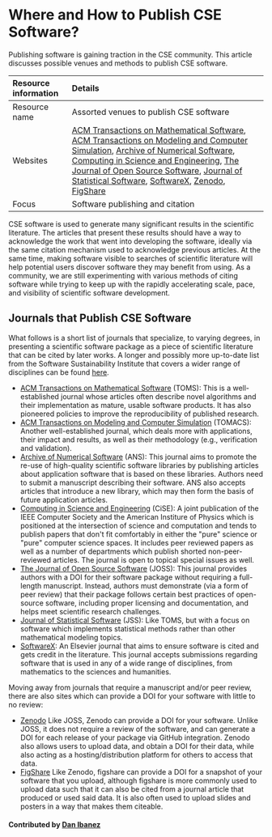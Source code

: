 # Where and How to Publish CSE Software?

Publishing software is gaining traction in the CSE community. This article discusses possible venues and methods to publish CSE software.

Resource information | Details 
:--- | :--- 
Resource name | Assorted venues to publish CSE software
Websites | [ACM Transactions on Mathematical Software](http://toms.acm.org), [ACM Transactions on Modeling and Computer Simulation](http://tomacs.acm.org/about.cfm), [Archive of Numerical Software](http://journals.ub.uni-heidelberg.de/index.php/ans/), [Computing in Science and Engineering](https://www.computer.org/csdl/magazine/cs),  [The Journal of Open Source Software](http://joss.theoj.org), [Journal of Statistical Software](https://www.jstatsoft.org/index), [SoftwareX](https://www.journals.elsevier.com/softwarex/), [Zenodo](https://zenodo.org), [FigShare](https://figshare.com)
Focus |  Software publishing and citation

CSE software is used to generate many significant results
in the scientific literature.
The articles that present these results should have a way
to acknowledge the work that went
into developing the software, ideally via the same citation
mechanism used to acknowledge previous articles.
At the same time, making software visible to searches
of scientific literature will help potential users discover
software they may benefit from using.
As a community, we are still experimenting with various
methods of citing software while trying to keep up with the
rapidly accelerating scale, pace, and visibility
of scientific software development.

## Journals that Publish CSE Software

What follows is a short list of journals that specialize,
to varying degrees, in presenting a scientific software package as a
piece of scientific literature that can be cited by later works.
A longer and possibly more up-to-date list from the Software
Sustainability Institute that covers a wider
range of disciplines can be found [here](https://www.software.ac.uk/which-journals-should-i-publish-my-software).

<!-- In alphabetical order by JOURNAL NAME (not initials) -->
 
 - [ACM Transactions on Mathematical Software](http://toms.acm.org) (TOMS):
   This is a well-established journal whose articles often describe
   novel algorithms and their implementation as mature, usable
   software products.
   It has also pioneered policies to improve the reproducibility
   of published research.
 - [ACM Transactions on Modeling and Computer Simulation](http://tomacs.acm.org/about.cfm) (TOMACS):
   Another well-established journal, which deals more with applications,
   their impact and results, as well as their methodology
   (e.g., verification and validation).
 - [Archive of Numerical Software](http://journals.ub.uni-heidelberg.de/index.php/ans/) (ANS):
   This journal aims to promote the re-use of high-quality scientific
   software libraries by publishing articles about application software
   that is based on these libraries.
   Authors need to submit a manuscript describing their software.
   ANS also accepts articles that introduce a new library, which may
   then form the basis of future application articles.
 - [Computing in Science and Engineering](https://www.computer.org/csdl/magazine/cs) (CiSE): A joint publication of the IEEE Computer Society and the American Institure of Physics which is positioned at the intersection of science and computation and tends to publish papers that don't fit comfortably in either the "pure" science or "pure" computer science spaces.  It includes peer reviewed papers as well as a number of departments which publish shorted non-peer-reviewed articles.  The journal is open to topical special issues as well.
 - [The Journal of Open Source Software](http://joss.theoj.org) (JOSS): This journal provides
   authors with a DOI for their software package without requiring a
   full-length manuscript.
   Instead, authors must demonstrate (via a form of peer review) that
   their package follows certain best practices of open-source software,
   including proper licensing and documentation,
   and helps meet scientific research challenges.
 - [Journal of Statistical Software](https://www.jstatsoft.org/index) (JSS):
   Like TOMS, but with a focus on software which implements statistical
   methods rather than other mathematical modeling topics.  
 - [SoftwareX](https://www.journals.elsevier.com/softwarex/):
   An Elsevier journal that aims to ensure software
   is cited and gets credit in the literature.
   This journal accepts submissions regarding software that is used
   in any of a wide range of disciplines, from mathematics to the
   sciences and humanities.
 
Moving away from journals that require a manuscript and/or peer review, there are also
sites which can provide a DOI for your software with little to no review:
 - [Zenodo](https://zenodo.org)
   Like JOSS, Zenodo can provide a DOI for your software.
   Unlike JOSS, it does not require a review of the software,
   and can generate a DOI for each release of your package via GitHub
   integration.
   Zenodo also allows users to upload data, and obtain a DOI for their
   data, while also acting as a hosting/distribution platform for others
   to access that data.
 - [FigShare](https://figshare.com)
   Like Zenodo, figshare can provide a DOI for a snapshot of your software
   that you upload, although figshare is more commonly used to upload data
   such that it can also be cited from a journal article that produced or
   used said data.
   It is also often used to upload slides and posters in a way that makes them
   citeable.

#### Contributed by [Dan Ibanez](https://github.com/ibaned "Dan Ibanez")

<!---
Publish: yes
Categories: Collaboration
Topics: software publishing and citation
Tags: journal, service
Level: 2
Prerequisites: defaults
Aggregate: none
--->

